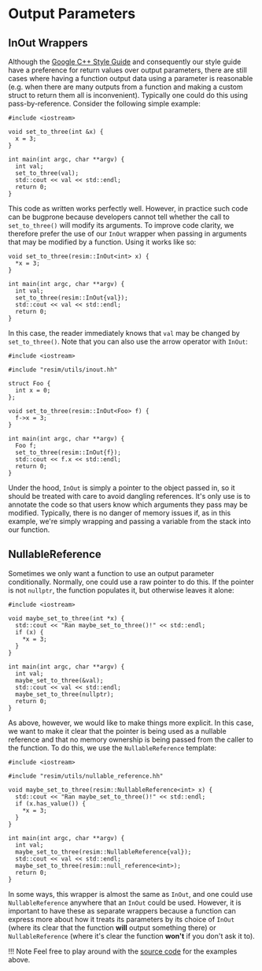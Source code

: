 # Output Parameters

## InOut Wrappers

Although the [Google C++ Style
Guide](https://google.github.io/styleguide/cppguide.html#Inputs_and_Outputs)
and consequently our style guide have a preference for return values over
output parameters, there are still cases where having a function output data
using a parameter is reasonable (e.g. when there are many outputs from a
function and making a custom struct to return them all is inconvenient).
Typically one could do this using pass-by-reference. Consider the following
simple example:

```
#include <iostream>

void set_to_three(int &x) {
  x = 3;
}

int main(int argc, char **argv) {
  int val;
  set_to_three(val);
  std::cout << val << std::endl;
  return 0;
}
```

This code as written works perfectly well. However, in practice such code can
be bugprone because developers cannot tell whether the call to `set_to_three()`
will modify its arguments. To improve code clarity, we therefore prefer the use
of our `InOut` wrapper when passing in arguments that may be modified by a
function. Using it works like so:

```
void set_to_three(resim::InOut<int> x) { 
  *x = 3; 
}

int main(int argc, char **argv) {
  int val;
  set_to_three(resim::InOut{val});
  std::cout << val << std::endl;
  return 0;
}
```

In this case, the reader immediately knows that `val` may be changed by
`set_to_three()`. Note that you can also use the arrow operator with `InOut`:

```
#include <iostream>

#include "resim/utils/inout.hh"

struct Foo {
  int x = 0;
};

void set_to_three(resim::InOut<Foo> f) { 
  f->x = 3; 
}

int main(int argc, char **argv) {
  Foo f;
  set_to_three(resim::InOut{f});
  std::cout << f.x << std::endl;
  return 0;
}
```

Under the hood, `InOut` is simply a pointer to the object passed in, so it
should be treated with care to avoid dangling references. It's only use is to
annotate the code so that users know which arguments they pass may be modified.
Typically, there is no danger of memory issues if, as in this example, we're
simply wrapping and passing a variable from the stack into our function.

## NullableReference

Sometimes we only want a function to use an output parameter conditionally.
Normally, one could use a raw pointer to do this. If the pointer is not
`nullptr`, the function populates it, but otherwise leaves it alone:

```
#include <iostream>

void maybe_set_to_three(int *x) {
  std::cout << "Ran maybe_set_to_three()!" << std::endl;
  if (x) {
    *x = 3;
  }
}

int main(int argc, char **argv) {
  int val;
  maybe_set_to_three(&val);
  std::cout << val << std::endl;
  maybe_set_to_three(nullptr);
  return 0;
}
```

As above, however, we would like to make things more explicit. In this case, we
want to make it clear that the pointer is being used as a nullable reference
and that no memory ownership is being passed from the caller to the function.
To do this, we use the `NullableReference` template:

```
#include <iostream>

#include "resim/utils/nullable_reference.hh"

void maybe_set_to_three(resim::NullableReference<int> x) {
  std::cout << "Ran maybe_set_to_three()!" << std::endl;
  if (x.has_value()) {
    *x = 3;
  }
}

int main(int argc, char **argv) {
  int val;
  maybe_set_to_three(resim::NullableReference{val});
  std::cout << val << std::endl;
  maybe_set_to_three(resim::null_reference<int>);
  return 0;
}
```

In some ways, this wrapper is almost the same as `InOut`, and one could use
`NullableReference` anywhere that an `InOut` could be used. However, it is
important to have these as separate wrappers because a function can express
more about how it treats its parameters by its choice of `InOut` (where its
clear that the function **will** output something there) or `NullableReference`
(where it's clear the function **won't** if you don't ask it to).

!!! Note
    Feel free to play around with the [source
    code](https://github.com/resim-ai/open-core/blob/main/resim/examples/output_parameters.cc)
    for the examples above.
